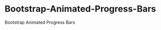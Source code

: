 Bootstrap-Animated-Progress-Bars
================================

Bootstrap Animated Progress Bars
